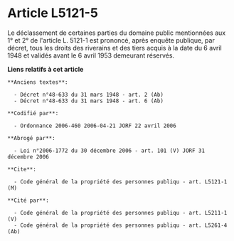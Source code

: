 # Article L5121-5

Le déclassement de certaines parties du domaine public mentionnées aux 1° et 2° de l'article L. 5121-1 est prononcé, après
enquête publique, par décret, tous les droits des riverains et des tiers acquis à la date du 6 avril 1948 et validés avant le
6 avril 1953 demeurant réservés.

**Liens relatifs à cet article**

	**Anciens textes**:

	  - Décret n°48-633 du 31 mars 1948 - art. 2 (Ab)
	  - Décret n°48-633 du 31 mars 1948 - art. 6 (Ab)

	**Codifié par**:

	  - Ordonnance 2006-460 2006-04-21 JORF 22 avril 2006

	**Abrogé par**:

	  - Loi n°2006-1772 du 30 décembre 2006 - art. 101 (V) JORF 31 décembre 2006

	**Cite**:

	  - Code général de la propriété des personnes publiqu - art. L5121-1 (M)

	**Cité par**:

	  - Code général de la propriété des personnes publiqu - art. L5211-1 (V)
	  - Code général de la propriété des personnes publiqu - art. L5261-4 (Ab)
